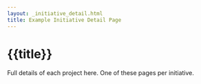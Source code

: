 ```yaml
---
layout: _initiative_detail.html
title: Example Initiative Detail Page
---
```


# {{title}}

<p>Full details of each project here. One of these pages per initiative.</p>
